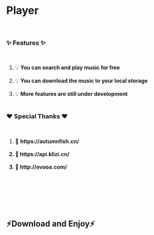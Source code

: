 <h1> Player </h1><br>
<h3> ✨ Features ✨ </h3><br>
<ol>
  <li>💡 <strong>You can search and play music for free</strong><br><br></li>
  <li>💡 <strong>You can download the music to your local storage</strong><br><br></li>
  <li>💡 <strong>More features are still under development</strong><br><br></li>
</ol>
<h3> ❤️ Special Thanks ❤️ </h3><br>
<ol>
  <li>💎 <strong>https://autumnfish.cn/<strong><br><br></li>
  <li>💎 <strong>https://api.klizi.cn/<strong><br><br></li>
  <li>💎 <strong>http://ovooa.com/<strong><br><br></li>
</ol>
<br><br><br><br>
<h2> ⚡Download and Enjoy⚡ </h2>
